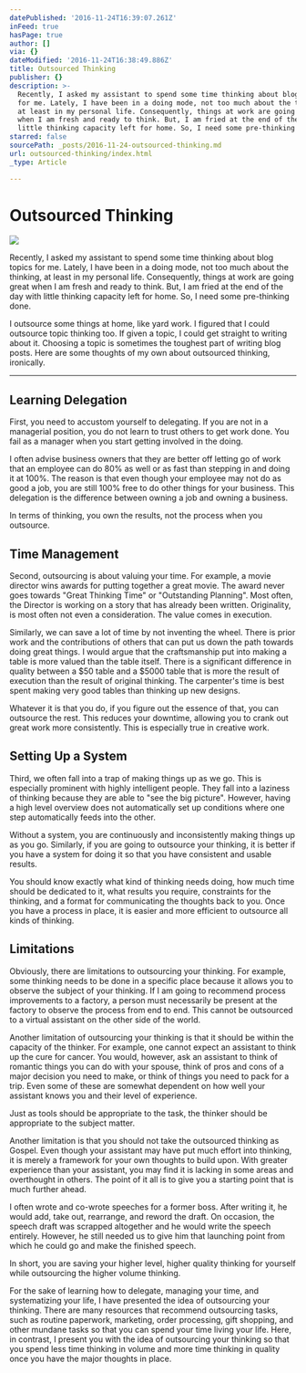 ```yaml
---
datePublished: '2016-11-24T16:39:07.261Z'
inFeed: true
hasPage: true
author: []
via: {}
dateModified: '2016-11-24T16:38:49.886Z'
title: Outsourced Thinking
publisher: {}
description: >-
  Recently, I asked my assistant to spend some time thinking about blog topics
  for me. Lately, I have been in a doing mode, not too much about the thinking,
  at least in my personal life. Consequently, things at work are going great
  when I am fresh and ready to think. But, I am fried at the end of the day with
  little thinking capacity left for home. So, I need some pre-thinking done.
starred: false
sourcePath: _posts/2016-11-24-outsourced-thinking.md
url: outsourced-thinking/index.html
_type: Article

---
```

# Outsourced Thinking
![](https://the-grid-user-content.s3-us-west-2.amazonaws.com/b7072146-8036-4109-ba32-97afe9ed9fc6.png)

Recently, I asked my assistant to spend some time thinking about blog topics for me. Lately, I have been in a doing mode, not too much about the thinking, at least in my personal life. Consequently, things at work are going great when I am fresh and ready to think. But, I am fried at the end of the day with little thinking capacity left for home. So, I need some pre-thinking done.

I outsource some things at home, like yard work. I figured that I could outsource topic thinking too. If given a topic, I could get straight to writing about it. Choosing a topic is sometimes the toughest part of writing blog posts. Here are some thoughts of my own about outsourced thinking, ironically. 

---

## Learning Delegation

First, you need to accustom yourself to delegating. If you are not in a managerial position, you do not learn to trust others to get work done. You fail as a manager when you start getting involved in the doing.

I often advise business owners that they are better off letting go of work that an employee can do 80% as well or as fast than stepping in and doing it at 100%. The reason is that even though your employee may not do as good a job, you are still 100% free to do other things for your business. This delegation is the difference between owning a job and owning a business.

In terms of thinking, you own the results, not the process when you outsource. 

## Time Management

Second, outsourcing is about valuing your time. For example, a movie director wins awards for putting together a great movie. The award never goes towards "Great Thinking Time" or "Outstanding Planning". Most often, the Director is working on a story that has already been written. Originality, is most often not even a consideration. The value comes in execution. 

Similarly, we can save a lot of time by not inventing the wheel. There is prior work and the contributions of others that can put us down the path towards doing great things. I would argue that the craftsmanship put into making a table is more valued than the table itself. There is a significant difference in quality between a $50 table and a $5000 table that is more the result of execution than the result of original thinking. The carpenter's time is best spent making very good tables than thinking up new designs. 

Whatever it is that you do, if you figure out the essence of that, you can outsource the rest. This reduces your downtime, allowing you to crank out great work more consistently. This is especially true in creative work. 

## Setting Up a System

Third, we often fall into a trap of making things up as we go. This is especially prominent with highly intelligent people. They fall into a laziness of thinking because they are able to "see the big picture". However, having a high level overview does not automatically set up conditions where one step automatically feeds into the other. 

Without a system, you are continuously and inconsistently making things up as you go. Similarly, if you are going to outsource your thinking, it is better if you have a system for doing it so that you have consistent and usable results. 

You should know exactly what kind of thinking needs doing, how much time should be dedicated to it, what results you require, constraints for the thinking, and a format for communicating the thoughts back to you. Once you have a process in place, it is easier and more efficient to outsource all kinds of thinking. 

## Limitations

Obviously, there are limitations to outsourcing your thinking. For example, some thinking needs to be done in a specific place because it allows you to observe the subject of your thinking. If I am going to recommend process improvements to a factory, a person must necessarily be present at the factory to observe the process from end to end. This cannot be outsourced to a virtual assistant on the other side of the world. 

Another limitation of outsourcing your thinking is that it should be within the capacity of the thinker. For example, one cannot expect an assistant to think up the cure for cancer. You would, however, ask an assistant to think of romantic things you can do with your spouse, think of pros and cons of a major decision you need to make, or think of things you need to pack for a trip. Even some of these are somewhat dependent on how well your assistant knows you and their level of experience.

Just as tools should be appropriate to the task, the thinker should be appropriate to the subject matter.

Another limitation is that you should not take the outsourced thinking as Gospel. Even though your assistant may have put much effort into thinking, it is merely a framework for your own thoughts to build upon. With greater experience than your assistant, you may find it is lacking in some areas and overthought in others. The point of it all is to give you a starting point that is much further ahead.

I often wrote and co-wrote speeches for a former boss. After writing it, he would add, take out, rearrange, and reword the draft. On occasion, the speech draft was scrapped altogether and he would write the speech entirely. However, he still needed us to give him that launching point from which he could go and make the finished speech. 

In short, you are saving your higher level, higher quality thinking for yourself while outsourcing the higher volume thinking. 

For the sake of learning how to delegate, managing your time, and systematizing your life, I have presented the idea of outsourcing your thinking. There are many resources that recommend outsourcing tasks, such as routine paperwork, marketing, order processing, gift shopping, and other mundane tasks so that you can spend your time living your life. Here, in contrast, I present you with the idea of outsourcing your thinking so that you spend less time thinking in volume and more time thinking in quality once you have the major thoughts in place.